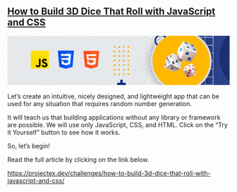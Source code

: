 ## [How to Build 3D Dice That Roll with JavaScript and CSS](https://projectex.dev/challenges/how-to-build-3d-dice-that-roll-with-javascript-and-css/)

![](how-to-build-3d-dice-that-roll-with-javascript-css-html.png)

Let’s create an intuitive, nicely designed, and lightweight app that can be used for any situation that requires random number generation.

It will teach us that building applications without any library or framework are possible. We will use only JavaScript, CSS, and HTML. Click on the “Try it Yourself” button to see how it works.

So, let’s begin!

Read the full article by clicking on the link below.

https://projectex.dev/challenges/how-to-build-3d-dice-that-roll-with-javascript-and-css/
